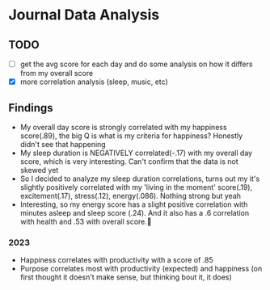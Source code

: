 # Journal Data Analysis

## TODO

- [ ] get the avg score for each day and do some analysis on how it differs from my overall score
- [X] more correlation analysis (sleep, music, etc)

## Findings

- My overall day score is strongly correlated with my happiness score(.89), the big Q is what is my criteria for happiness? Honestly didn't see that happening
- My sleep duration is NEGATIVELY correlated(-.17) with my overall day score, which is very interesting. Can't confirm that the data is not skewed yet
- So I decided to analyze my sleep duration correlations, turns out my it's slightly positively correlated with my 'living in the moment' score(.19), excitement(.17), stress(.12), energy(.086). Nothing strong but yeah
- Interesting, so my energy score has a slight positive correlation with minutes asleep and sleep score (.24). And it also has a .6 correlation with health and .53 with overall score.🤔

### 2023

- Happiness correlates with productivity with a score of .85
- Purpose correlates most with productivity (expected) and happiness (on first thought it doesn't make sense, but thinking bout it, it does)
